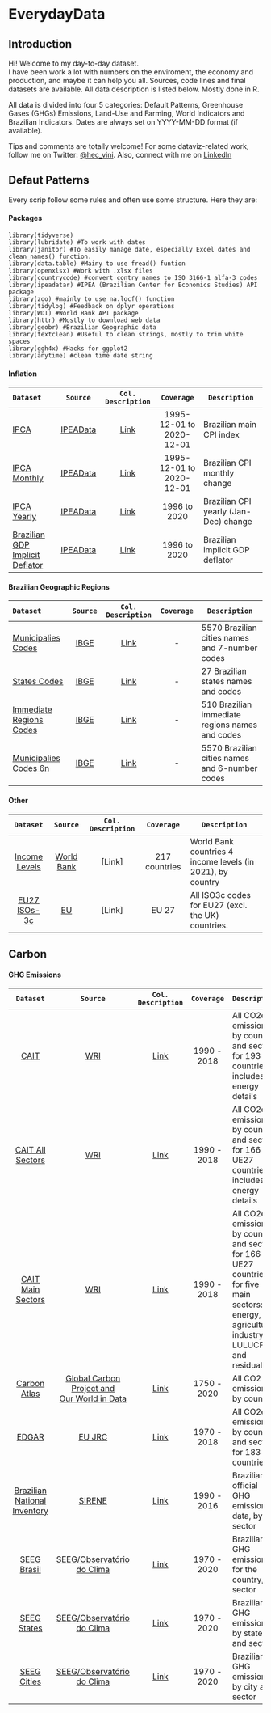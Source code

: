 # EverydayData

## Introduction 
Hi! Welcome to my day-to-day dataset. <br/> I have been work a lot with numbers on the enviroment, the economy and production, and maybe it can help you all.
Sources, code lines and final datasets are available. All data description is listed below. Mostly done in R. <br/>

All data is divided into four 5 categories: Default Patterns, Greenhouse Gases (GHGs) Emissions, Land-Use and Farming, World Indicators and Brazilian Indicators. 
Dates are always set on YYYY-MM-DD format (if available).

Tips and comments are totally welcome!
For some dataviz-related work, follow me on Twitter: [@hec_vini](https://twitter.com/hec_vini). Also, connect with me on [LinkedIn](https://www.linkedin.com/in/viniciushpires/)

## Defaut Patterns 
Every scrip follow some rules and often use some structure. Here they are:

#### Packages 
```
library(tidyverse) 
library(lubridate) #To work with dates
library(janitor) #To easily manage date, especially Excel dates and clean_names() function. 
library(data.table) #Mainy to use fread() funtion
library(openxlsx) #Work with .xlsx files
library(countrycode) #convert contry names to ISO 3166-1 alfa-3 codes
library(ipeadatar) #IPEA (Brazilian Center for Economics Studies) API package
library(zoo) #mainly to use na.locf() function
library(tidylog) #Feedback on dplyr operations
library(WDI) #World Bank API package
library(httr) #Mostly to download web data
library(geobr) #Brazilian Geographic data
library(textclean) #Useful to clean strings, mostly to trim white spaces
library(ggh4x) #Hacks for ggplot2
library(anytime) #clean time date string
```

#### Inflation
|                                                                        `Dataset`                                                                       |                       `Source`                      | `Col. Description` |           `Coverage`          | `Description`                         |
|:------------------------------------------------------------------------------------------------------------------------------------------------------|:---------------------------------------------------:|:------------------:|:-----------------------------:|---------------------------------------|
|                   [IPCA](https://github.com/HecVini/EverydayData/blob/c11257ff4c8227c1a6ec1020875a29807a29b399/Clean%20Data/ipca.csv)                  | [IPEAData](http://www.ipeadata.gov.br/Default.aspx) |      [Link]()      | 1995-12-01 to <br/>2020-12-01 | Brazilian main CPI index              |
|           [IPCA Monthly](https://github.com/HecVini/EverydayData/blob/c11257ff4c8227c1a6ec1020875a29807a29b399/Clean%20Data/ipca_monthly.csv)          | [IPEAData](http://www.ipeadata.gov.br/Default.aspx) |      [Link]()      | 1995-12-01 to <br/>2020-12-01 | Brazilian CPI monthly change          |
|            [IPCA Yearly](https://github.com/HecVini/EverydayData/blob/c11257ff4c8227c1a6ec1020875a29807a29b399/Clean%20Data/ipca_yearly.csv)           | [IPEAData](http://www.ipeadata.gov.br/Default.aspx) |      [Link]()      |          1996 to 2020         | Brazilian CPI yearly (Jan-Dec) change |
| [Brazilian GDP Implicit Deflator](https://github.com/HecVini/EverydayData/blob/c11257ff4c8227c1a6ec1020875a29807a29b399/Clean%20Data/deflator_implicito.csv) | [IPEAData](http://www.ipeadata.gov.br/Default.aspx) |      [Link]()      |          1996 to 2020         | Brazilian implicit GDP deflator       |

#### Brazilian Geographic Regions
|                                                                         `Dataset`                                                                        |                                                                                `Source`                                                                                | `Col. Description` | `Coverage` | `Description`                                   |
|:--------------------------------------------------------------------------------------------------------------------------------------------------------|:----------------------------------------------------------------------------------------------------------------------------------------------------------------------:|:------------------:|:----------:|-------------------------------------------------|
| [Municipalies Codes](https://github.com/HecVini/EverydayData/blob/main/Clean%20Data/municipalities_codes.csv)                                            | [IBGE](https://www.ibge.gov.br/geociencias/organizacao-do-territorio/estrutura-territorial/23701-divisao-territorial-brasileira.html?edicao=30111&t=acesso-ao-produto) | [Link]()           | -          | 5570 Brazilian cities names and 7-number codes  |
| [States Codes](https://github.com/HecVini/EverydayData/blob/main/Clean%20Data/states_codes.csv)                                                          | [IBGE](https://www.ibge.gov.br/geociencias/organizacao-do-territorio/estrutura-territorial/23701-divisao-territorial-brasileira.html?edicao=30111&t=acesso-ao-produto) | [Link]()           | -          | 27 Brazilian states names and codes             |
| [Immediate Regions Codes](https://github.com/HecVini/EverydayData/blob/89815a1103e612558110f3e7b9a351028309c640/Clean%20Data/immediate_region_codes.csv) | [IBGE](https://www.ibge.gov.br/geociencias/organizacao-do-territorio/estrutura-territorial/23701-divisao-territorial-brasileira.html?edicao=30111&t=acesso-ao-produto) | [Link]()           | -          | 510 Brazilian immediate regions names and codes |
| [Municipalies Codes 6n](https://github.com/HecVini/EverydayData/blob/89815a1103e612558110f3e7b9a351028309c640/Clean%20Data/municipalities_codes_6n.csv)  | [IBGE](https://www.ibge.gov.br/geociencias/organizacao-do-territorio/estrutura-territorial/23701-divisao-territorial-brasileira.html?edicao=30111&t=acesso-ao-produto) | [Link]()           | -          | 5570 Brazilian cities names and 6-number codes  |

#### Other 
|                                                                 `Dataset`                                                                 |                                                     `Source`                                                     | `Col. Description` |   `Coverage`  | `Description`                                              |
|:-----------------------------------------------------------------------------------------------------------------------------------------:|:----------------------------------------------------------------------------------------------------------------:|:------------------:|:-------------:|------------------------------------------------------------|
| [Income Levels](https://github.com/HecVini/EverydayData/blob/a4dac2074290da6ec134a0807905f0d9288e4936/Clean%20Data/world_bank_income.csv) | [World Bank](https://blogs.worldbank.org/opendata/new-world-bank-country-classifications-income-level-2021-2022) | [Link]             | 217 countries | World Bank countries 4 income levels (in 2021), by country |
| [EU27 ISOs-3c](https://github.com/HecVini/EverydayData/blob/a4dac2074290da6ec134a0807905f0d9288e4936/Clean%20Data/eu27_iso3c.csv)         | [EU](https://european-union.europa.eu/principles-countries-history/country-profiles_en)                          | [Link]             | EU 27         | All ISO3c codes for EU27 (excl. the UK) countries.         |

## Carbon
#### GHG Emissions
|                                                                     `Dataset`                                                                     |                                                                                                                                     `Source`                                                                                                                                     | `Col. Description` |  `Coverage` | `Description`                                                                                                                                   |
|:-------------------------------------------------------------------------------------------------------------------------------------------------:|:--------------------------------------------------------------------------------------------------------------------------------------------------------------------------------------------------------------------------------------------------------------------------------:|:------------------:|:-----------:|-------------------------------------------------------------------------------------------------------------------------------------------------|
| [CAIT](https://github.com/HecVini/EverydayData/blob/a4dac2074290da6ec134a0807905f0d9288e4936/Clean%20Data/cait.csv)                               | [WRI](https://www.climatewatchdata.org/data-explorer/historical-emissions?historical-emissions-data-sources=cait&historical-emissions-gases=all-ghg&historical-emissions-regions=All%20Selected&historical-emissions-sectors=total-including-lucf%2Ctotal-including-lucf&page=1) | [Link]()           | 1990 - 2018 | All CO2e emissions, by country and sector for 193 countries - includes energy details                                                           |
| [CAIT All Sectors](https://github.com/HecVini/EverydayData/blob/a4dac2074290da6ec134a0807905f0d9288e4936/Clean%20Data/cait_all_sectors.csv)       | [WRI](https://www.climatewatchdata.org/data-explorer/historical-emissions?historical-emissions-data-sources=cait&historical-emissions-gases=all-ghg&historical-emissions-regions=All%20Selected&historical-emissions-sectors=total-including-lucf%2Ctotal-including-lucf&page=1) | [Link]()           | 1990 - 2018 |  All CO2e emissions, by country and sector for 166 + UE27 countries - includes energy details                                                   |
| [CAIT Main Sectors](https://github.com/HecVini/EverydayData/blob/a4dac2074290da6ec134a0807905f0d9288e4936/Clean%20Data/cait_main_sectors.csv)     | [WRI](https://www.climatewatchdata.org/data-explorer/historical-emissions?historical-emissions-data-sources=cait&historical-emissions-gases=all-ghg&historical-emissions-regions=All%20Selected&historical-emissions-sectors=total-including-lucf%2Ctotal-including-lucf&page=1) | [Link]()           | 1990 - 2018 | All CO2e emissions, by country and sector for 166 + UE27 countries - for five main sectors: energy, agriculture, industry, LULUCF and residuals |
| [Carbon Atlas](https://github.com/HecVini/EverydayData/blob/a4dac2074290da6ec134a0807905f0d9288e4936/Clean%20Data/gcp.csv)                        | [Global Carbon Project and <br/> Our World in Data](https://github.com/owid/co2-data)                                                                                                                                                                                            | [Link]()           | 1750 - 2020 | All CO2 emissions, by country                                                                                                                   |
| [EDGAR](https://github.com/HecVini/EverydayData/blob/a4dac2074290da6ec134a0807905f0d9288e4936/Clean%20Data/edgar.csv)                             | [EU JRC](https://edgar.jrc.ec.europa.eu/dataset_ghg60)                                                                                                                                                                                                                           | [Link]()           | 1970 - 2018 | All CO2e emissions, by country and sector for 183 countries                                                                                     |
| [Brazilian National Inventory](https://github.com/HecVini/EverydayData/blob/a4dac2074290da6ec134a0807905f0d9288e4936/Clean%20Data/cn4_brasil.csv) | [SIRENE](https://www.gov.br/mcti/pt-br/acompanhe-o-mcti/sirene/emissoes)                                                                                                                                                                                                         | [Link]()           | 1990 - 2016 | Brazilian official GHG emissions data, by sector                                                                                                |
| [SEEG Brasil](https://github.com/HecVini/EverydayData/blob/a4dac2074290da6ec134a0807905f0d9288e4936/Clean%20Data/seeg_brasil.csv)                 | [SEEG/Observatório do Clima](https://seeg.eco.br/download)                                                                                                                                                                                                                       | [Link]()           | 1970 - 2020 | Brazilian GHG emissions for the country, by sector                                                                                              |
| [SEEG States](https://github.com/HecVini/EverydayData/blob/a4dac2074290da6ec134a0807905f0d9288e4936/Clean%20Data/seeg_states.csv)                 | [SEEG/Observatório do Clima](https://seeg.eco.br/download)                                                                                                                                                                                                                       | [Link]()           | 1970 - 2020 | Brazilian GHG emissions, by state and sector                                                                                                    |
| [SEEG Cities](https://github.com/HecVini/EverydayData/blob/a4dac2074290da6ec134a0807905f0d9288e4936/Clean%20Data/seeg_municipalities.csv)         | [SEEG/Observatório do Clima](https://seeg.eco.br/download)                                                                                                                                                                                                                       | [Link]()           | 1970 - 2020 | Brazilian GHG emissions, by city and sector                                                                                                     |
